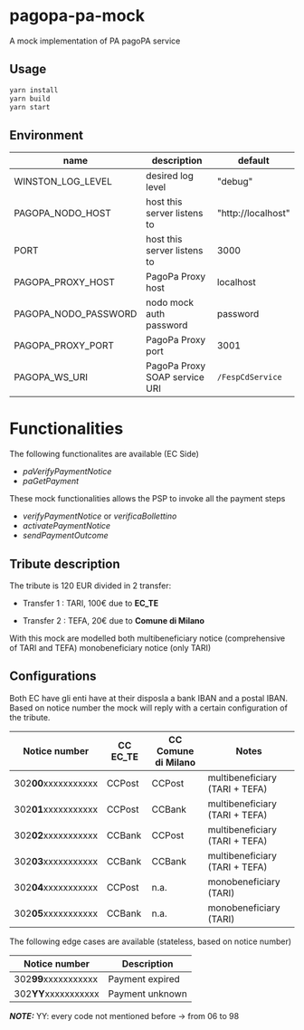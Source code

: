 # pagopa-pa-mock

A mock implementation of PA pagoPA service

## Usage

```sh
yarn install
yarn build
yarn start
```

## Environment

| name                 | description                   | default            |
| -------------------- | ----------------------------- | ------------------ |
| WINSTON_LOG_LEVEL    | desired log level             | "debug"            |
| PAGOPA_NODO_HOST     | host this server listens to   | "http://localhost" |
| PORT                 | host this server listens to   | 3000               |
| PAGOPA_PROXY_HOST    | PagoPa Proxy host             | localhost          |
| PAGOPA_NODO_PASSWORD | nodo mock auth password       | password           |
| PAGOPA_PROXY_PORT    | PagoPa Proxy port             | 3001               |
| PAGOPA_WS_URI        | PagoPa Proxy SOAP service URI | `/FespCdService`   |

# Functionalities

The following functionalites are available (EC Side)
- *paVerifyPaymentNotice*
- *paGetPayment*

These mock functionalities allows the PSP to invoke all the payment steps
- *verifyPaymentNotice* or *verificaBollettino*
- *activatePaymentNotice* 
- *sendPaymentOutcome*

## Tribute description
The tribute is 120 EUR divided in 2 transfer: 

- Transfer 1 : TARI, 100€ due to **EC_TE**

- Transfer 2 : TEFA, 20€ due to **Comune di Milano**

With this mock are modelled both multibeneficiary notice (comprehensive of TARI and TEFA) monobeneficiary notice (only TARI) 

## Configurations

Both EC have gli enti have at their disposla a bank IBAN and a postal IBAN.
Based on notice number the mock will reply with a certain configuration of the tribute.


| Notice number       | CC EC_TE | CC Comune di Milano| Notes                           |
|---------------------|----------|--------------------|---------------------------------|
|302**00**xxxxxxxxxxx | CCPost   | CCPost             | multibeneficiary (TARI + TEFA) |
|302**01**xxxxxxxxxxx | CCPost   | CCBank             | multibeneficiary (TARI + TEFA) |
|302**02**xxxxxxxxxxx | CCBank   | CCPost             | multibeneficiary (TARI + TEFA) |
|302**03**xxxxxxxxxxx | CCBank   | CCBank             | multibeneficiary (TARI + TEFA) |
|302**04**xxxxxxxxxxx | CCPost   | n.a.               | monobeneficiary (TARI)         |
|302**05**xxxxxxxxxxx | CCBank   | n.a.               | monobeneficiary (TARI)         |


The following edge cases are available (stateless, based on notice number)

| Notice number       | Description                            |
|---------------------|----------------------------------------|
|302**99**xxxxxxxxxxx | Payment expired                        |
|302**YY**xxxxxxxxxxx | Payment unknown                        |

**_NOTE:_**  YY: every code not mentioned before -> from 06 to 98